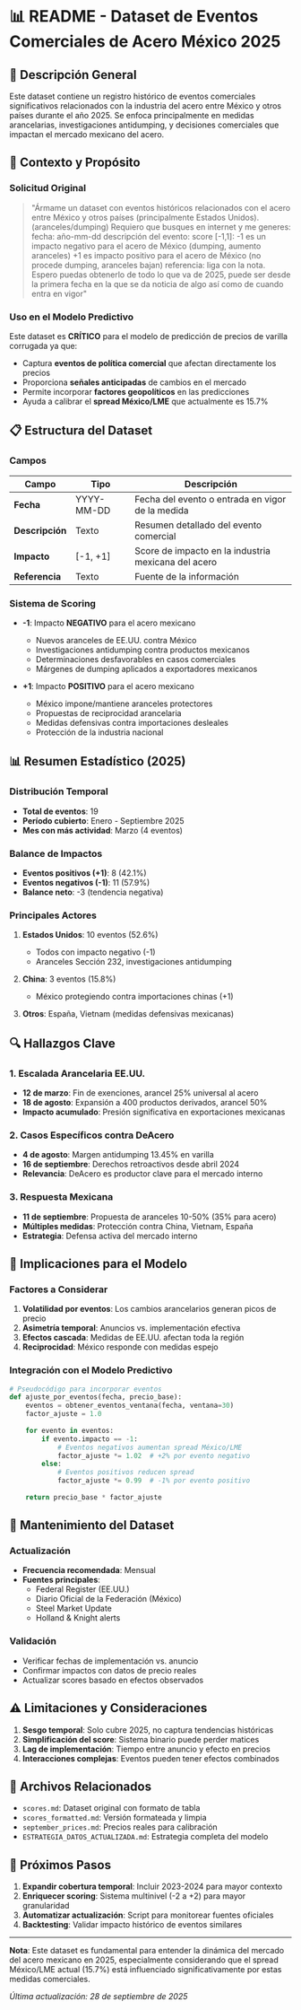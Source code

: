 # 📊 README - Dataset de Eventos Comerciales de Acero México 2025

## 🎯 Descripción General

Este dataset contiene un registro histórico de eventos comerciales significativos relacionados con la industria del acero entre México y otros países durante el año 2025. Se enfoca principalmente en medidas arancelarias, investigaciones antidumping, y decisiones comerciales que impactan el mercado mexicano del acero.

## 📌 Contexto y Propósito

### Solicitud Original
> "Ármame un dataset con eventos históricos relacionados con el acero entre México y otros países (principalmente Estados Unidos). (aranceles/dumping) Requiero que busques en internet y me generes: fecha: año-mm-dd descripción del evento: score [-1,1]: -1 es un impacto negativo para el acero de México (dumping, aumento aranceles) +1 es impacto positivo para el acero de México (no procede dumping, aranceles bajan) referencia: liga con la nota. Espero puedas obtenerlo de todo lo que va de 2025, puede ser desde la primera fecha en la que se da noticia de algo así como de cuando entra en vigor"

### Uso en el Modelo Predictivo
Este dataset es **CRÍTICO** para el modelo de predicción de precios de varilla corrugada ya que:
- Captura **eventos de política comercial** que afectan directamente los precios
- Proporciona **señales anticipadas** de cambios en el mercado
- Permite incorporar **factores geopolíticos** en las predicciones
- Ayuda a calibrar el **spread México/LME** que actualmente es 15.7%

## 📋 Estructura del Dataset

### Campos

| Campo | Tipo | Descripción |
|-------|------|-------------|
| **Fecha** | YYYY-MM-DD | Fecha del evento o entrada en vigor de la medida |
| **Descripción** | Texto | Resumen detallado del evento comercial |
| **Impacto** | [-1, +1] | Score de impacto en la industria mexicana del acero |
| **Referencia** | Texto | Fuente de la información |

### Sistema de Scoring

- **-1**: Impacto **NEGATIVO** para el acero mexicano
  - Nuevos aranceles de EE.UU. contra México
  - Investigaciones antidumping contra productos mexicanos
  - Determinaciones desfavorables en casos comerciales
  - Márgenes de dumping aplicados a exportadores mexicanos

- **+1**: Impacto **POSITIVO** para el acero mexicano
  - México impone/mantiene aranceles protectores
  - Propuestas de reciprocidad arancelaria
  - Medidas defensivas contra importaciones desleales
  - Protección de la industria nacional

## 📊 Resumen Estadístico (2025)

### Distribución Temporal
- **Total de eventos**: 19
- **Período cubierto**: Enero - Septiembre 2025
- **Mes con más actividad**: Marzo (4 eventos)

### Balance de Impactos
- **Eventos positivos (+1)**: 8 (42.1%)
- **Eventos negativos (-1)**: 11 (57.9%)
- **Balance neto**: -3 (tendencia negativa)

### Principales Actores
1. **Estados Unidos**: 10 eventos (52.6%)
   - Todos con impacto negativo (-1)
   - Aranceles Sección 232, investigaciones antidumping

2. **China**: 3 eventos (15.8%)
   - México protegiendo contra importaciones chinas (+1)

3. **Otros**: España, Vietnam (medidas defensivas mexicanas)

## 🔍 Hallazgos Clave

### 1. **Escalada Arancelaria EE.UU.**
- **12 de marzo**: Fin de exenciones, arancel 25% universal al acero
- **18 de agosto**: Expansión a 400 productos derivados, arancel 50%
- **Impacto acumulado**: Presión significativa en exportaciones mexicanas

### 2. **Casos Específicos contra DeAcero**
- **4 de agosto**: Margen antidumping 13.45% en varilla
- **16 de septiembre**: Derechos retroactivos desde abril 2024
- **Relevancia**: DeAcero es productor clave para el mercado interno

### 3. **Respuesta Mexicana**
- **11 de septiembre**: Propuesta de aranceles 10-50% (35% para acero)
- **Múltiples medidas**: Protección contra China, Vietnam, España
- **Estrategia**: Defensa activa del mercado interno

## 🎯 Implicaciones para el Modelo

### Factores a Considerar
1. **Volatilidad por eventos**: Los cambios arancelarios generan picos de precio
2. **Asimetría temporal**: Anuncios vs. implementación efectiva
3. **Efectos cascada**: Medidas de EE.UU. afectan toda la región
4. **Reciprocidad**: México responde con medidas espejo

### Integración con el Modelo Predictivo
```python
# Pseudocódigo para incorporar eventos
def ajuste_por_eventos(fecha, precio_base):
    eventos = obtener_eventos_ventana(fecha, ventana=30)
    factor_ajuste = 1.0
    
    for evento in eventos:
        if evento.impacto == -1:
            # Eventos negativos aumentan spread México/LME
            factor_ajuste *= 1.02  # +2% por evento negativo
        else:
            # Eventos positivos reducen spread
            factor_ajuste *= 0.99  # -1% por evento positivo
    
    return precio_base * factor_ajuste
```

## 🔄 Mantenimiento del Dataset

### Actualización
- **Frecuencia recomendada**: Mensual
- **Fuentes principales**:
  - Federal Register (EE.UU.)
  - Diario Oficial de la Federación (México)
  - Steel Market Update
  - Holland & Knight alerts

### Validación
- Verificar fechas de implementación vs. anuncio
- Confirmar impactos con datos de precio reales
- Actualizar scores basado en efectos observados

## ⚠️ Limitaciones y Consideraciones

1. **Sesgo temporal**: Solo cubre 2025, no captura tendencias históricas
2. **Simplificación del score**: Sistema binario puede perder matices
3. **Lag de implementación**: Tiempo entre anuncio y efecto en precios
4. **Interacciones complejas**: Eventos pueden tener efectos combinados

## 📁 Archivos Relacionados

- `scores.md`: Dataset original con formato de tabla
- `scores_formatted.md`: Versión formateada y limpia
- `september_prices.md`: Precios reales para calibración
- `ESTRATEGIA_DATOS_ACTUALIZADA.md`: Estrategia completa del modelo

## 🚀 Próximos Pasos

1. **Expandir cobertura temporal**: Incluir 2023-2024 para mayor contexto
2. **Enriquecer scoring**: Sistema multinivel (-2 a +2) para mayor granularidad
3. **Automatizar actualización**: Script para monitorear fuentes oficiales
4. **Backtesting**: Validar impacto histórico de eventos similares

---

**Nota**: Este dataset es fundamental para entender la dinámica del mercado del acero mexicano en 2025, especialmente considerando que el spread México/LME actual (15.7%) está influenciado significativamente por estas medidas comerciales.

*Última actualización: 28 de septiembre de 2025*

